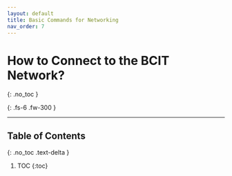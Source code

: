 ```yaml
---
layout: default
title: Basic Commands for Networking
nav_order: 7
---
```


# **How to Connect to the BCIT Network?**
{: .no_toc }

{: .fs-6 .fw-300 }

---

## Table of Contents
{: .no_toc .text-delta }

1. TOC
{:toc}